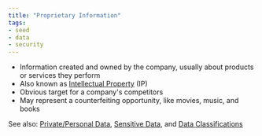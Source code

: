 ```yaml
---
title: "Proprietary Information"
tags:
- seed
- data
- security
---
```


- Information created and owned by the company, usually about products or services they perform
- Also known as [Intellectual Property](notes/Intellectual%20Property.md) (IP)
- Obvious target for a company's competitors
- May represent a counterfeiting opportunity, like movies, music, and books

See also: [Private/Personal Data](Private/Personal%20Data), [Sensitive Data](notes/Sensitive%20Data.md), and [Data Classifications](notes/Data%20Classifications.md)

